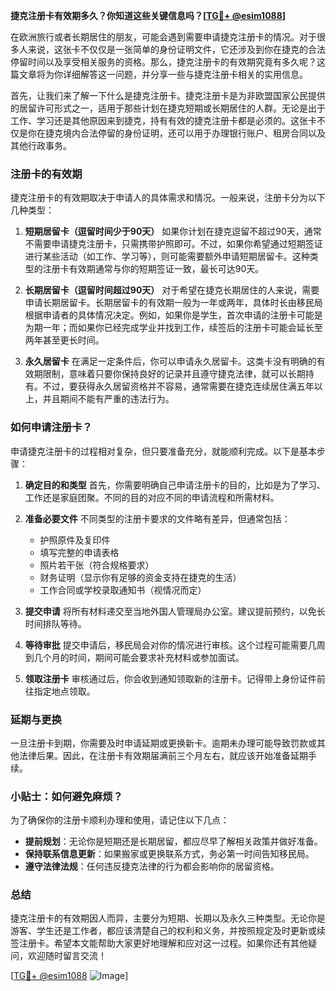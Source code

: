 **捷克注册卡有效期多久？你知道这些关键信息吗？[[TG💪+ @esim1088](https://t.me/s/esim1088)]**

在欧洲旅行或者长期居住的朋友，可能会遇到需要申请捷克注册卡的情况。对于很多人来说，这张卡不仅仅是一张简单的身份证明文件，它还涉及到你在捷克的合法停留时间以及享受相关服务的资格。那么，捷克注册卡的有效期究竟有多久呢？这篇文章将为你详细解答这一问题，并分享一些与捷克注册卡相关的实用信息。

首先，让我们来了解一下什么是捷克注册卡。捷克注册卡是为非欧盟国家公民提供的居留许可形式之一，适用于那些计划在捷克短期或长期居住的人群。无论是出于工作、学习还是其他原因来到捷克，持有有效的捷克注册卡都是必须的。这张卡不仅是你在捷克境内合法停留的身份证明，还可以用于办理银行账户、租房合同以及其他行政事务。

### 注册卡的有效期

捷克注册卡的有效期取决于申请人的具体需求和情况。一般来说，注册卡分为以下几种类型：

1. **短期居留卡（逗留时间少于90天）**
   如果你计划在捷克逗留不超过90天，通常不需要申请捷克注册卡，只需携带护照即可。不过，如果你希望通过短期签证进行某些活动（如工作、学习等），则可能需要额外申请短期居留卡。这种类型的注册卡有效期通常与你的短期签证一致，最长可达90天。

2. **长期居留卡（逗留时间超过90天）**
   对于希望在捷克长期居住的人来说，需要申请长期居留卡。长期居留卡的有效期一般为一年或两年，具体时长由移民局根据申请者的具体情况决定。例如，如果你是学生，首次申请的注册卡可能是为期一年；而如果你已经完成学业并找到工作，续签后的注册卡可能会延长至两年甚至更长时间。

3. **永久居留卡**
   在满足一定条件后，你可以申请永久居留卡。这类卡没有明确的有效期限制，意味着只要你保持良好的记录并且遵守捷克法律，就可以长期持有。不过，要获得永久居留资格并不容易，通常需要在捷克连续居住满五年以上，并且期间不能有严重的违法行为。

### 如何申请注册卡？

申请捷克注册卡的过程相对复杂，但只要准备充分，就能顺利完成。以下是基本步骤：

1. **确定目的和类型**
   首先，你需要明确自己申请注册卡的目的，比如是为了学习、工作还是家庭团聚。不同的目的对应不同的申请流程和所需材料。

2. **准备必要文件**
   不同类型的注册卡要求的文件略有差异，但通常包括：
   - 护照原件及复印件
   - 填写完整的申请表格
   - 照片若干张（符合规格要求）
   - 财务证明（显示你有足够的资金支持在捷克的生活）
   - 工作合同或学校录取通知书（视情况而定）

3. **提交申请**
   将所有材料递交至当地外国人管理局办公室。建议提前预约，以免长时间排队等待。

4. **等待审批**
   提交申请后，移民局会对你的情况进行审核。这个过程可能需要几周到几个月的时间，期间可能会要求补充材料或参加面试。

5. **领取注册卡**
   审核通过后，你会收到通知领取新的注册卡。记得带上身份证件前往指定地点领取。

### 延期与更换

一旦注册卡到期，你需要及时申请延期或更换新卡。逾期未办理可能导致罚款或其他法律后果。因此，在注册卡有效期届满前三个月左右，就应该开始准备延期手续。

### 小贴士：如何避免麻烦？

为了确保你的注册卡顺利办理和使用，请记住以下几点：
- **提前规划**：无论你是短期还是长期居留，都应尽早了解相关政策并做好准备。
- **保持联系信息更新**：如果搬家或更换联系方式，务必第一时间告知移民局。
- **遵守法律法规**：任何违反捷克法律的行为都会影响你的居留资格。

### 总结

捷克注册卡的有效期因人而异，主要分为短期、长期以及永久三种类型。无论你是游客、学生还是工作者，都应该清楚自己的权利和义务，并按照规定及时更新或续签注册卡。希望本文能帮助大家更好地理解和应对这一过程。如果你还有其他疑问，欢迎随时留言交流！

[[TG💪+ @esim1088](https://t.me/s/esim1088) ![Image](https://i.postimg.cc/4NQfJmqS/Snipaste-2025-05-13-00-14-12.png)]